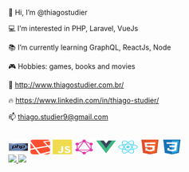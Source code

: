 👋 Hi, I’m @thiagostudier

💻 I’m interested in PHP, Laravel, VueJs

📚 I’m currently learning GraphQL, ReactJs, Node

🎮 Hobbies: games, books and movies

🚀 http://www.thiagostudier.com.br/

🔥 https://www.linkedin.com/in/thiago-studier/

📫 thiago.studier9@gmail.com

<div style="display: inline_block"><br>
  <img align="center" alt="Thiago Studier - PHP" height="30" width="40" src="https://raw.githubusercontent.com/devicons/devicon/master/icons/php/php-original.svg" />
  <img align="center" alt="Thiago Studier - Laravel" height="30" width="40" src="https://raw.githubusercontent.com/devicons/devicon/master/icons/laravel/laravel-plain.svg" />
  <img align="center" alt="Thiago Studier - Js" height="30" width="40" src="https://raw.githubusercontent.com/devicons/devicon/master/icons/javascript/javascript-plain.svg" />
  <img align="center" alt="Thiago Studier - GraphQL" height="30" width="40" src="https://raw.githubusercontent.com/devicons/devicon/master/icons/graphql/graphql-plain.svg" />
  <img align="center" alt="Thiago Studier - VueJs" height="30" width="40" src="https://raw.githubusercontent.com/devicons/devicon/master/icons/vuejs/vuejs-original.svg" />
  <img align="center" alt="Thiago Studier - React" height="30" width="40" src="https://raw.githubusercontent.com/devicons/devicon/master/icons/react/react-original.svg" />
  <img align="center" alt="Thiago Studier - HTML" height="30" width="40" src="https://raw.githubusercontent.com/devicons/devicon/master/icons/html5/html5-original.svg" />
  <img align="center" alt="Thiago Studier - CSS" height="30" width="40" src="https://raw.githubusercontent.com/devicons/devicon/master/icons/css3/css3-original.svg" />
</div>

<div>
  <a href="https://github.com/thiagostudier">
    <img height="190em" src="https://github-readme-stats.vercel.app/api?username=thiagostudier&show_icons=true&theme=dracula&include_all_commits=true&count_private=true"/>
    <img height="190em" src="https://github-readme-stats.vercel.app/api/top-langs/?username=thiagostudier&layout=compact&langs_count=7&theme=dracula"/>
  </a>
</div>

